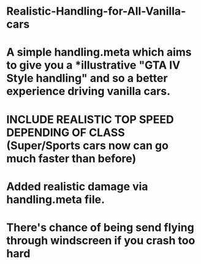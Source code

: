 # Realistic-Handling-for-All-Vanilla-cars


# A simple handling.meta which aims to give you a *illustrative "GTA IV Style handling" and so a better experience driving vanilla cars.

# INCLUDE REALISTIC TOP SPEED DEPENDING OF CLASS (Super/Sports cars now can go much faster than before)

# Added realistic damage via handling.meta file.

# There's chance of being send flying through windscreen if you crash too hard
